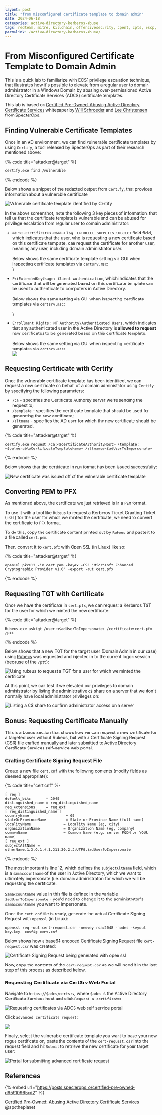 ```yaml
---
layout: post
title: "from misconfigured certificate template to domain admin"
date: 2024-06-18
categories: active-directory-kerberos-abuse
tags: redteam, mitre, killchain, offensivesecurity, cpent, cpts, oscp, exploit
permalink: /active-directory-kerberos-abuse/
---
```


# From Misconfigured Certificate Template to Domain Admin

This is a quick lab to familiarize with ECS1 privilege escalation technique, that illustrates how it's possible to elevate from a regular user to domain administrator in a Windows Domain by abusing over-permissioned Active Directory Certificate Services (ADCS) certificate templates.

This lab is based on [Certified Pre-Owned: Abusing Active Directory Certificate Services](https://www.specterops.io/assets/resources/Certified\_Pre-Owned.pdf) whitepaper by [Will Schroeder](https://twitter.com/harmj0y) and [Lee Christensen](https://twitter.com/tifkin\_) from [SpecterOps](https://specterops.io/).

## Finding Vulnerable Certificate Templates

Once in an AD environment, we can find vulnerable certificate templates by using `Certify`, a tool released by SpecterOps as part of their research mentioned above:

{% code title="attacker@target" %}
```
certify.exe find /vulnerable
```
{% endcode %}

Below shows a snippet of the redacted output from `Certify`, that provides information about a vulnerable certificate:

![Vulnerable certificate template identified by Certify](../../.gitbook/assets/vuln-template.png)

In the above screenshot, note the following 3 key pieces of information, that tell us that the certificate template is vulnerable and can be abused for privilege escalation from regular user to domain administrator:

* `msPKI-Certificates-Name-Flag: ENROLLEE_SUPPLIES_SUBJECT` field field, which indicates that the user, who is requesting a new certificate based on this certificate template, can request the certificate for another user, meaning any user, including domain administrator user.\
  \
  Below shows the same certificate template setting via GUI when inspecting certificate templates via `certsrv.msc`:\
  <img src="../../.gitbook/assets/suppy-in-request.png" alt="" data-size="original">\

*   `PkiExtendedKeyUsage: Client Authentication`, which indicates that the certificate that will be generated based on this certificate template can be used to authenticate to computers in Active Directory.\
    \
    Below shows the same setting via GUI when inspecting certificate templates via `certsrv.msc`:

    <img src="../../.gitbook/assets/client-authentication.png" alt="" data-size="original">\

* `Enrollment Rights: NT Authority\Authenticated Users`, which indicates that any authenticated user in the Active Directory is **allowed to request** new certificates to be generated based on this certificate template.\
  \
  Below shows the same setting via GUI when inspecting certificate templates via `certsrv.msc`:\
  ![](<../../.gitbook/assets/enroll-anyone (1) (1) (1).png>)

## Requesting Certificate with Certify

Once the vulnerable certificate template has been identified, we can request a new certificate on behalf of a domain administator using `Certify` by specifying the following parameters:

* `/ca` - speciffies the Certificate Authority server we're sending the request to;
* `/template` - specifies the certificate template that should be used for generating the new certificate;
* `/altname` - specifies the AD user for which the new certificate should be generated.

{% code title="attacker@target" %}
```
certify.exe request /ca:<$certificateAuthorityHost> /template:<$vulnerableCertificateTemplateName> /altname:<$adUserToImpersonate>
```
{% endcode %}

Below shows that the certificate in `PEM` format has been issued successfully:

![New certificate was issued off of the vulnerable certificate template](<../../.gitbook/assets/image (1086) (1) (1).png>)

## Converting PEM to PFX

As mentioned above, the certificate we just retrieved is in a `PEM` format.&#x20;

To use it with a tool like `Rubeus` to request a Kerberos Ticket Granting Ticket (TGT) for the user for which we minted the certificate, we need to convert the certificate to `PFX` format.

To do this, copy the certificate content printed out by `Rubeus` and paste it to a file called `cert.pem`.&#x20;

Then, convert it to `cert.pfx` with Open SSL (in Linux) like so:

{% code title="attacker@target" %}
```
openssl pkcs12 -in cert.pem -keyex -CSP "Microsoft Enhanced Cryptographic Provider v1.0" -export -out cert.pfx
```
{% endcode %}

## Requesting TGT with Certificate

Once we have the certificate in `cert.pfx`, we can request a Kerberos TGT for the user for which we minted the new certificate:

{% code title="attacker@target" %}
```
Rubeus.exe asktgt /user:<$adUserToImpersonate> /certificate:cert.pfx /ptt
```
{% endcode %}

Below shows that a new TGT for the target user (Domain Admin in our case) using [Rubeus](https://github.com/GhostPack/Rubeus) was requested and injected in to the current logon session (because of the `/ptt`):

![Using rubeus to request a TGT for a user for which we minted the certificate](../../.gitbook/assets/tgt-retrieved.png)

At this point, we can test if we elevated our privileges to domain administrator by listing the administrative `c$` share on a server that we don't normally have local administrator privileges on:

![Listing a C$ share to confirm administrator access on a server](../../.gitbook/assets/testing-access.png)

## Bonus: Requesting Certificate Manually

This is a bonus section that shows how we can request a new certificate for a targeted user without Rubeus, but with a Certificate Signing Request (CSR) file crafted manually and later submitted to Active Directory Certificate Services self-service web portal.

### Crafting Certificate Signing Request File

Create a new file `cert.cnf` with the following contents (modify fields as deemed appropriate):

{% code title="cert.cnf" %}
```
[ req ]
default_bits       = 2048
distinguished_name = req_distinguished_name
req_extensions     = req_ext
[ req_distinguished_name ]
countryName                 = GB
stateOrProvinceName         = State or Province Name (full name)
localityName               = Locality Name (eg, city)
organizationName           = Organization Name (eg, company)
commonName                 = Common Name (e.g. server FQDN or YOUR name)
[ req_ext ]
subjectAltName = otherName:1.3.6.1.4.1.311.20.2.3;UTF8:$adUserToImpersonate
```
{% endcode %}

The most important is line 12, which defines the `subjectAltName` field, which is a `samaccountname` of the user in Active Directory, which we want to ultimately impersonate (i.e. domain administrator) for which we will be requesting the certificate. \
\
`Samaccountname` value in this file is defined in the variable `$adUserToImpersonate` - you'd need to change it to the administrator's `samaacountname` you want to impersonate.

Once the `cert.cnf` file is ready, generate the actual Certificate Signing Request with `openssl` (in Linux):

```
openssl req -out cert-request.csr -newkey rsa:2048 -nodes -keyout key.key -config cert.cnf
```

Below shows how a base64 encoded Certificate Signing Request file `cert-request.csr` was created:

![Certificate Signing Request being generated with open ssl](<../../.gitbook/assets/image (1082).png>)

Now, copy the contents of the `cert-request.csr` as we will need it in the last step of this process as described below.

### Requesting Certificate via CertSrv Web Portal

Navigate to `https://$adcs/certsrv`, where `$adcs` is the Active Directory Certificate Services host and click `Request a certificate`:

![Requesting certificates via ADCS web self service portal](<../../.gitbook/assets/image (1088) (1) (1).png>)

Click `advanced certificate request`:

![](<../../.gitbook/assets/image (1083) (1).png>)

Finally, select the vulnerable certificate template you want to base your new rogue certificate on, paste the contents of the `cert-request.csr` into the request field and hit `Submit` to retrieve the new certificate for your target user:

![Portal for submitting advanced certificate request](<../../.gitbook/assets/image (1085) (1) (1) (1).png>)

## References

{% embed url="https://posts.specterops.io/certified-pre-owned-d95910965cd2" %}

[Certified Pre-Owned: Abusing Active Directory Certificate Services](https://www.specterops.io/assets/resources/Certified\_Pre-Owned.pdf)
@spotheplanet
